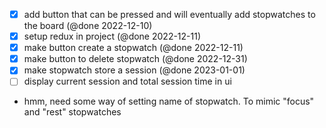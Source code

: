 - [x] add button that can be pressed and will eventually add stopwatches to the board (@done 2022-12-10)
- [x] setup redux in project (@done 2022-12-11)
- [x] make button create a stopwatch (@done 2022-12-11)
- [x] make button to delete stopwatch (@done 2022-12-31)
- [x] make stopwatch store a session (@done 2023-01-01)
- [ ] display current session and total session time in ui
- hmm, need some way of setting name of stopwatch. To mimic "focus" and "rest" stopwatches

